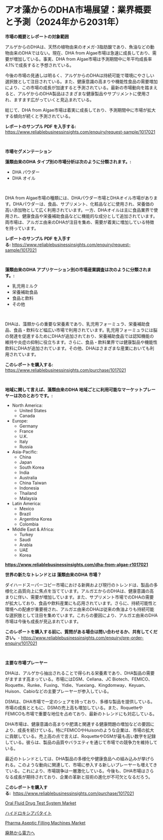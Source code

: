 <p><h1>アオ藻からのDHA市場展望：業界概要と予測（2024年から2031年）</h1></p><p><strong>市場の概要とレポートの対象範囲</strong></p>
<p><p>アルゲからのDHAは、天然の植物由来のオメガ-3脂肪酸であり、魚油などの動物由来のDHAではない。現在、DHA from Algae市場は急速に成長しており、需要が増加している。事実、DHA from Algae市場は予測期間中に年平均成長率4.1%で成長すると予想されている。</p><p>今後の市場の見通しは明るく、アルゲからのDHAは持続可能で環境にやさしい選択肢として注目されている。また、健康意識の高まりや機能性食品の需要増加により、この市場の成長が加速すると予測されている。最新の市場動向を踏まえると、アルゲからのDHA製品はさまざまな健康製品やサプリメントに使用され、ますます広がっていくと見込まれている。</p><p>総じて、DHA from Algae市場は着実に成長しており、予測期間中に市場が拡大する傾向が続くと予測されている。</p></p>
<p><strong>レポートのサンプル PDF を入手する:</strong> <a href="https://www.reliablebusinessinsights.com/enquiry/request-sample/1017021">https://www.reliablebusinessinsights.com/enquiry/request-sample/1017021</a></p>
<p>&nbsp;</p>
<p><strong>市場セグメンテーション</strong></p>
<p><strong>藻類由来のDHA タイプ別の市場分析は次のように分類されます。:</strong></p>
<p><ul><li>DHA パウダー</li><li>DHA オイル</li></ul></p>
<p>&nbsp;</p>
<p><p>DHA from Algae市場の種類には、DHAパウダー市場とDHAオイル市場があります。DHAパウダーは、食品、サプリメント、化粧品などに使用され、栄養価の高い添加物として広く利用されています。一方、DHAオイルは主に食品業界で使用され、健康食品や栄養補助食品などに機能的な成分として追加されています。両市場は、アルガエ由来のDHAが注目を集め、需要が着実に増加している特徴を持っています。</p></p>
<p><strong>レポートのサンプル PDF を入手する:</strong>&nbsp;<a href="https://www.reliablebusinessinsights.com/enquiry/request-sample/1017021">https://www.reliablebusinessinsights.com/enquiry/request-sample/1017021</a></p>
<p>&nbsp;</p>
<p><strong> 藻類由来のDHA アプリケーション別の市場産業調査は次のように分類されます。:</strong></p>
<p><ul><li>乳児用ミルク</li><li>栄養補助食品</li><li>食品と飲料</li><li>その他</li></ul></p>
<p>&nbsp;</p>
<p><p>DHAは、藻類からの重要な栄養素であり、乳児用フォーミュラ、栄養補助食品、食品・飲料など幅広い市場で利用されています。乳児用フォーミュラには脳の発達を促進するためにDHAが追加されており、栄養補助食品では認知機能の維持や炎症の抑制に役立ちます。さらに、食品・飲料業界では健康製品や機能性飲料にDHAが追加されています。その他、DHAはさまざまな産業においても利用されています。</p></p>
<p><strong>このレポートを購入する:</strong>&nbsp; <a href="https://www.reliablebusinessinsights.com/purchase/1017021">https://www.reliablebusinessinsights.com/purchase/1017021</a></p>
<p>&nbsp;</p>
<p><strong>地域に関して言えば、藻類由来のDHA 地域ごとに利用可能なマーケットプレーヤーは次のとおりです。:</strong></p>
<p><ul>
    <li>
        North America:
        <ul>
            <li>United States</li>
            <li>Canada</li>
        </ul>
    </li>
    <li>
        Europe:
        <ul>
            <li>Germany</li>
            <li>France</li>
            <li>U.K.</li>
            <li>Italy</li>
            <li>Russia</li>
        </ul>
    </li>
    <li>
        Asia-Pacific:
        <ul>
            <li>China</li>
            <li>Japan</li>
            <li>South Korea</li>
            <li>India</li>
            <li>Australia</li>
            <li>China Taiwan</li>
            <li>Indonesia</li>
            <li>Thailand</li>
            <li>Malaysia</li>
        </ul>
    </li>
    <li>
        Latin America:
        <ul>
            <li>Mexico</li>
            <li>Brazil</li>
            <li>Argentina Korea</li>
            <li>Colombia</li>
        </ul>
    </li>
    <li>
        Middle East & Africa:
        <ul>
            <li>Turkey</li>
            <li>Saudi</li>
            <li>Arabia</li>
            <li>UAE</li>
            <li>Korea</li>
        </ul>
    </li>
    </ul></p>
<p><strong><a href="https://www.reliablebusinessinsights.com/dha-from-algae-r1017021">https://www.reliablebusinessinsights.com/dha-from-algae-r1017021</a></strong>&nbsp;</p>
<p><strong>世界の新たなトレンドとは 藻類由来のDHA 市場？</strong></p>
<p><p>ダイハードスーパーコピー市場における新興および現行のトレンドは、製品の多様化と品質向上に焦点を当てています。アルガエからのDHAは、健康意識の高まりに伴い、需要が増加しています。また、サプリメント市場でのDHAの需要が拡大しており、食品や飲料産業にも応用されています。さらに、持続可能性と環境への配慮が重要視され、アルガエ由来のDHAは従来の魚油よりも持続可能な選択肢として注目を集めています。これらの要因により、アルガエ由来のDHA市場は今後も成長が見込まれています。</p></p>
<p><strong>このレポートを購入する前に、質問がある場合は問い合わせるか、共有してください。</strong>- <a href="https://www.reliablebusinessinsights.com/enquiry/pre-order-enquiry/1017021">https://www.reliablebusinessinsights.com/enquiry/pre-order-enquiry/1017021</a></p>
<p>&nbsp;</p>
<p><strong>主要な市場プレーヤー</strong></p>
<p><p>DHAは、アルゲから抽出されることで得られる栄養素であり、DHA製品の需要がますます高まっている。市場にはDSM、Cellana、JC Biotech、FEMICO、Roquette、Runke、Fuxing、Yidie、Yuexiang、Kingdomway、Keyuan、Huison、Cabioなどの主要プレーヤーが参入している。</p><p>DSMは、DHA市場で一定のシェアを持っており、多様な製品を提供している。市場の成長とともに、DSMの売上高も増加している。また、RoquetteやFEMICOも市場で重要な地位を占めており、最新のトレンドにも対応している。</p><p>DHA市場は、健康意識の高まりや肥満と関連する健康問題の増加などの要因により、成長を続けている。特にFEMICOやHuisonのような企業は、市場の拡大に貢献している。売上高の点で言えば、RoquetteやDSMが最も高い数字を記録している。彼らは、製品の品質やバラエティを通じて市場での競争力を維持している。</p><p>最近のトレンドとしては、DHA製品の多様化や健康食品への組み込みが挙げられる。このような動向に関連して、市場に参入する新しいプレーヤーも増えてきている。これにより、市場競争は一層激化している。今後も、DHA市場はさらなる成長が期待されており、企業の革新と技術の進化が不可欠となるだろう。</p></p>
<p><strong>このレポートを購入する:</strong>&nbsp;&nbsp;<a href="https://www.reliablebusinessinsights.com/purchase/1017021">https://www.reliablebusinessinsights.com/purchase/1017021</a></p>
<p><p><a href="https://github.com/arionmp/Market-Research-Report-List-3/blob/main/oral-fluid-drug-test-system-market.md">Oral Fluid Drug Test System Market</a></p><p><a href="https://github.com/GiovaniLeannon/Market-Research-Report-List-1/blob/main/400579180073.md">ハイドロキシアパタイト</a></p><p><a href="https://github.com/SheilaBruen2023/Market-Research-Report-List-1/blob/main/pharma-aseptic-filling-machines-market.md">Pharma Aseptic Filling Machines Market</a></p><p><a href="https://github.com/DanykaKilback/Market-Research-Report-List-1/blob/main/790648980075.md">廃熱から電力へ</a></p></p>